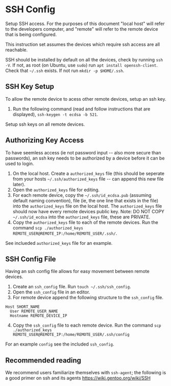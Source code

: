 # SSH Config
Setup SSH access. For the purposes of this document "local host" will refer to the developers computer, and "remote" will refer to the remote device that is being configured. 

This instruction set assumes the devices which require ssh access are all reachable. 

SSH should be installed by default on all the devices, check by running `ssh -V`.  If not, as root (on Ubuntu, use `sudo`) run `apt install openssh-client`. 
Check that `~/.ssh` exists. If not run `mkdir -p $HOME/.ssh`.

## SSH Key Setup
To allow the remote device to acess other remote devices, setup an ssh key.
1. Run the following command (read and follow instructions that are displayed), `ssh-keygen -t ecdsa -b 521`. 

Setup ssh keys on all remote devices. 

## Authorizing Key Access
To have seemless access (ie not password input -- also more secure than passwords), an ssh key needs to be authorized by a device before it can be used to login. 
1. On the local host. Create a `authorized_keys` file (this should be seperate from your hosts `~/.ssh/authorized_keys` file -- can append this new file later). 
2. Open the `authorized_keys` file for editing. 
3. For each remote device, copy the `~/.ssh/id_ecdsa.pub` (assuming default naming convention), file (ie, the one line that exists in the file) into the `authorized_keys` file on the local host. The `authorized_keys` file should now have every remote devices public key. Note: DO NOT COPY `~/.ssh/id_ecdsa` into the `authorized_keys` file, these are PRIVATE. 
4. Copy the `authorized_keys` file to each of the remote devices. Run the command `scp ./authorized_keys REMOTE_USER@REMOTE_IP:/home/REMOTE_USER/.ssh/`. 

See inclueded `authorized_keys` file for an example.

## SSH Config File
Having an ssh config file allows for easy movement between remote devices. 
1. Create an `ssh_config` file. Run `touch ~/.ssh/ssh_config`.
2. Open the `ssh_config` file in an editor.
3. For remote device append the following structure to the `ssh_config` file.
```
Host SHORT_NAME
  User REMOTE_USER_NAME 
  Hostname REMOTE_DEVICE_IP 
```
4. Copy the `ssh_config` file to each remote device. Run the command `scp ./authorized_keys REMOTE_USER@REMOTE_IP:/home/REMOTE_USER/.ssh/config`

For an example `config` see the included `ssh_config`.

## Recommended reading

We recommend users familiarize themselves with `ssh-agent`; the following is a good primer on ssh and its agents https://wiki.gentoo.org/wiki/SSH
